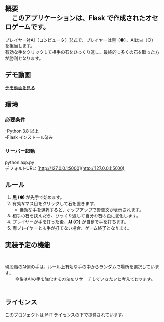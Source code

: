 ## 概要 <br>　このアプリケーションは、Flask で作成されたオセロゲームです。 <br>
プレイヤー対AI（コンピュータ）形式で、プレイヤーは黒（●）、AIは白（○）を担当します。 <br>
有効な手をクリックして相手の石をひっくり返し、最終的に多くの石を取った方が勝利となります。 <br>

## デモ動画 <br>

[デモ動画を見る](https://github.com/user-attachments/assets/ba29f7ca-22ac-4b76-a6f3-a0de95aa2b3f)

## 環境  <br>
### 必要条件 <br>
-Python 3.8 以上 <br>
-Flask インストール済み <br>

### サーバー起動 <br>
python app.py <br>
デフォルトURL: [http://127.0.0.1:5000](http://127.0.0.1:5000)

## ルール　
1. **黒 (●)** が先手で始めます。
2. 有効なマス目をクリックして石を置きます。
    - 無効な手を選択すると、ポップアップで警告文が表示されます。
3. 相手の石を挟んだら、ひっくり返して自分の石の色に変化します。
4. プレイヤーが手を打った後、**AI (○)** が自動で手を打ちます。
5. 両プレイヤーとも手が打てない場合、ゲーム終了となります。　

## 実装予定の機能 <br>　　
現段階のAI側の手は、ルール上有効な手の中からランダムで場所を選択しています。 <br>　　
今後はAIの手を強化する方法をリサーチしていきたいと考えております。 <br>　　

## ライセンス　
このプロジェクトは MIT ライセンスの下で提供されています。

